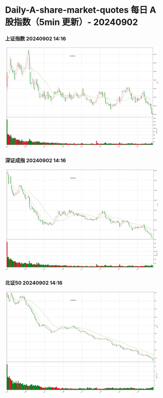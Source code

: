 
# Daily-A-share-market-quotes 每日 A 股指数（5min 更新）- 20240902

### 上证指数 20240902 14:16
![](./fig/2024/9/20240902-sh000001.png)

### 深证成指 20240902 14:16
![](./fig/2024/9/20240902-sz399001.png)

### 北证50 20240902 14:16
![](./fig/2024/9/20240902-bj899050.png)
